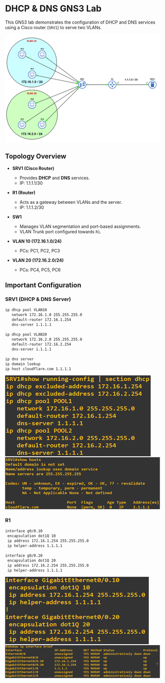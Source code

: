 # DHCP & DNS GNS3 Lab

This GNS3 lab demonstrates the configuration of DHCP and DNS services using a Cisco router (`SRV1`) to serve two VLANs.

![DHCP & DNS Lab Topology](./Images/DHCP_DNS_Topology.png)

## Topology Overview

- **SRV1 (Cisco Router)**  
  - Provides **DHCP** and **DNS** services.
  - IP: 1.1.1.1/30

- **R1 (Router)**  
  - Acts as a gateway between VLANs and the server.
  - IP: 1.1.1.2/30

- **SW1**  
  - Manages VLAN segmentation and port-based assignments.
  - VLAN Trunk port configured towards `R1`.

- **VLAN 10 (172.16.1.0/24)**  
  - PCs: PC1, PC2, PC3

- **VLAN 20 (172.16.2.0/24)**  
  - PCs: PC4, PC5, PC6


## Important Configuration

### SRV1 (DHCP & DNS Server)
```
ip dhcp pool VLAN10
   network 172.16.1.0 255.255.255.0
   default-router 172.16.1.254
   dns-server 1.1.1.1

ip dhcp pool VLAN20
   network 172.16.2.0 255.255.255.0
   default-router 172.16.2.254
   dns-server 1.1.1.1

ip dns server
ip domain lookup
ip host cloudflare.com 1.1.1.1
```
![SRV1 Settings](./Images/SRV_DHCP_Settings.png)
![SRV1 Hosts](./Images/SRV_Hosts.png)
### R1 
```
interface g0/0.10
 encapsulation dot1Q 10
 ip address 172.16.1.254 255.255.255.0
 ip helper-address 1.1.1.1

interface g0/0.20
 encapsulation dot1Q 20
 ip address 172.16.2.254 255.255.255.0
 ip helper-address 1.1.1.1
```
![R1 Interface Settings](./Images/R1_interface_settings.png)
![R1 Show ip interface brief](./Images/R1_show_ip_interface_brief.png)



